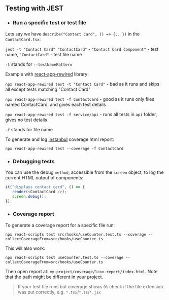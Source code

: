 
## Testing with JEST

- ### Run a specific test or test file

Lets say we have `describe("Contact Card", () => {...})` in the `ContactCard.tsx`:

`jest -t "Contact Card" "ContactCard"` - `"Contact Card Component"` - test name, `"ContactCard"` - test file name

`-t` stands for `--testNamePattern`

Example with [react-app-rewired](https://github.com/timarney/react-app-rewired) library:

`npx react-app-rewired test -t "Contact Card"` - bad as it runs and skips all except tests matching "Contact Card"

`npx react-app-rewired test -f ContactCard` - good as it runs only files named ContactCard, and gives each test details

`npx react-app-rewired test -f service/api` - runs all tests in `api` folder, gives no test details

`-f` stands for file name

To generate and log [instanbul](https://istanbul.js.org/) coverage html report:

`npx react-app-rewired test --coverage -f ContactCard`

- ### Debugging tests

You can use the debug `method`, accessible from the `screen` object, to log the current HTML output of components:

```js
it("displays contact card", () => {
   render(<ContactCard />);
   screen.debug();
});
```

- ### Coverage report

To generate a coverage report for a specific file run:

`npx react-scripts test src/hooks/useCounter.test.ts --coverage --collectCoverageFrom=src/hooks/useCounter.ts`

This will also work:

`npx react-scripts test useCounter.test.ts --coverage --collectCoverageFrom=src/hooks/useCounter.ts`

Then open report at: `my-project/coverage/lcov-report/index.html`. Note that the path might be different in your project.

> If your test file runs but coverage shows `0%` check if the file extension was put correctly, e.g. `*.tsx`/`*.ts`/`*.jsx`
